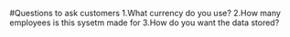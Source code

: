#Questions to ask customers
1.What currency do you use?
2.How many employees is this sysetm made for
3.How do you want the data stored?